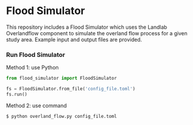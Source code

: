 # Flood Simulator

This repository includes a Flood Simulator which uses the Landlab Overlandflow component to simulate the overland flow
process for a given study area. Example input and output files are provided.

### Run Flood Simulator
Method 1: use Python

```python
from flood_simulator import FloodSimulator

fs = FloodSimulator.from_file('config_file.toml')
fs.run()

```
Method 2: use command
```
$ python overland_flow.py config_file.toml
```
